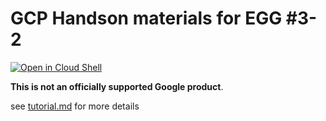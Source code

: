 # GCP Handson materials for EGG #3-2

[![Open in Cloud Shell](https://gstatic.com/cloudssh/images/open-btn.png)](https://ssh.cloud.google.com/cloudshell/open?cloudshell_git_repo=https://github.com/google-cloud-japan/egg-training-materials&cloudshell_working_dir=en&egg3-2&cloudshell_tutorial=tutorial.md)

**This is not an officially supported Google product**.

see [tutorial.md](tutorial.md) for more details
